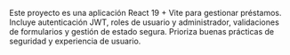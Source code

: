 <!-- Use this file to provide workspace-specific custom instructions to Copilot. For more details, visit https://code.visualstudio.com/docs/copilot/copilot-customization#_use-a-githubcopilotinstructionsmd-file -->

Este proyecto es una aplicación React 19 + Vite para gestionar préstamos. Incluye autenticación JWT, roles de usuario y administrador, validaciones de formularios y gestión de estado segura. Prioriza buenas prácticas de seguridad y experiencia de usuario.
